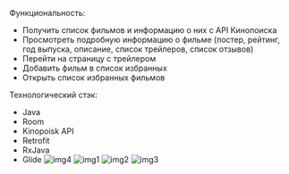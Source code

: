 Функциональность:
- Получить список фильмов и информацию о них с API Кинопоиска
- Просмотреть подробную информацию о фильме (постер, рейтинг, год выпуска, описание, список трейлеров, список отзывов)
- Перейти на страницу с трейлером
- Добавить фильм в список избранных
- Открыть список избранных фильмов

Технологический стэк:
- Java
- Room
- Kinopoisk API
- Retrofit
- RxJava
- Glide
![img4](https://github.com/user-attachments/assets/1b658906-0d56-412e-bf70-53bd8025df8f)
![img1](https://github.com/user-attachments/assets/1ee826eb-8b9f-4028-b103-1bd0031b4ea1)
![img2](https://github.com/user-attachments/assets/9a7d8ade-0568-4eca-ac3c-f399f7b2ee38)
![img3](https://github.com/user-attachments/assets/9d6cc668-571f-449d-90e5-d5899ac6b94e)
